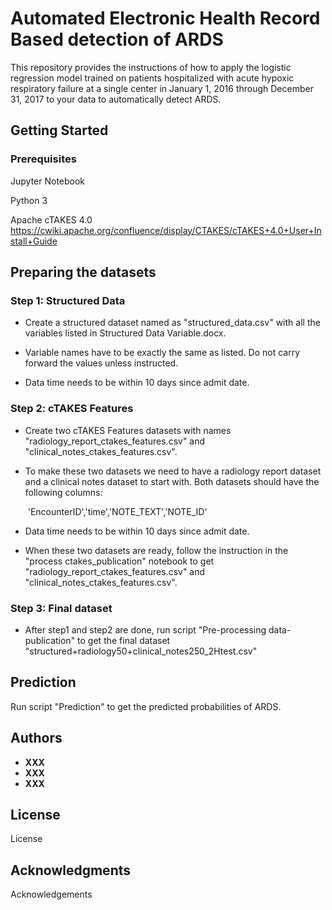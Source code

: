 # Automated Electronic Health Record Based detection of ARDS

This repository provides the instructions of how to apply the logistic regression model trained on patients hospitalized with acute hypoxic respiratory failure at a single center in January 1, 2016 through December 31, 2017 to your data to automatically detect ARDS.

## Getting Started

### Prerequisites

Jupyter Notebook

Python 3

Apache cTAKES 4.0 <https://cwiki.apache.org/confluence/display/CTAKES/cTAKES+4.0+User+Install+Guide>



## Preparing the datasets

### Step 1: Structured Data

- Create a structured dataset named as "structured_data.csv" with all the variables listed in Structured Data Variable.docx. 

- Variable names have to be exactly the same as listed. Do not carry forward the values unless instructed. 

- Data time needs to be within 10 days since admit date.

### Step 2: cTAKES Features

- Create two cTAKES Features datasets with names "radiology_report_ctakes_features.csv" and "clinical_notes_ctakes_features.csv". 

- To make these two datasets we need to have a radiology report dataset and a clinical notes dataset to start with. Both datasets should have the following columns:

  ​	'EncounterID','time','NOTE_TEXT','NOTE_ID'

- Data time needs to be within 10 days since admit date.

- When these two datasets are ready, follow the instruction in the "process ctakes_publication" notebook to get "radiology_report_ctakes_features.csv" and "clinical_notes_ctakes_features.csv".



### Step 3: Final dataset

- After step1 and step2 are done, run script "Pre-processing data-publication" to get the final dataset "structured+radiology50+clinical_notes250_2Htest.csv"



## Prediction

Run script "Prediction" to get the predicted probabilities of ARDS.



## Authors

* **XXX** 
* **XXX**
* **XXX**

## License

License

## Acknowledgments

Acknowledgements